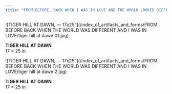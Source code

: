 ```yaml
---
title: "FROM BEFORE, BACK WHEN I WAS IN LOVE AND THE WORLD LOOKED DIFFERENT."
---
```


![TIGER HILL AT DAWN, — 17x25"](/index_of_artifacts_and_forms/FROM BEFORE BACK WHEN THE WORLD WAS DIFFERENT AND I WAS IN LOVE/tiger hill at dawn 01.jpg)

**TIGER HILL AT DAWN**  
17 × 25 in

![TIGER HILL AT DAWN, — 17x25"](/index_of_artifacts_and_forms/FROM BEFORE BACK WHEN THE WORLD WAS DIFFERENT AND I WAS IN LOVE/tiger hill at dawn 2.jpg)

**TIGER HILL AT DAWN**  
17 × 25 in
